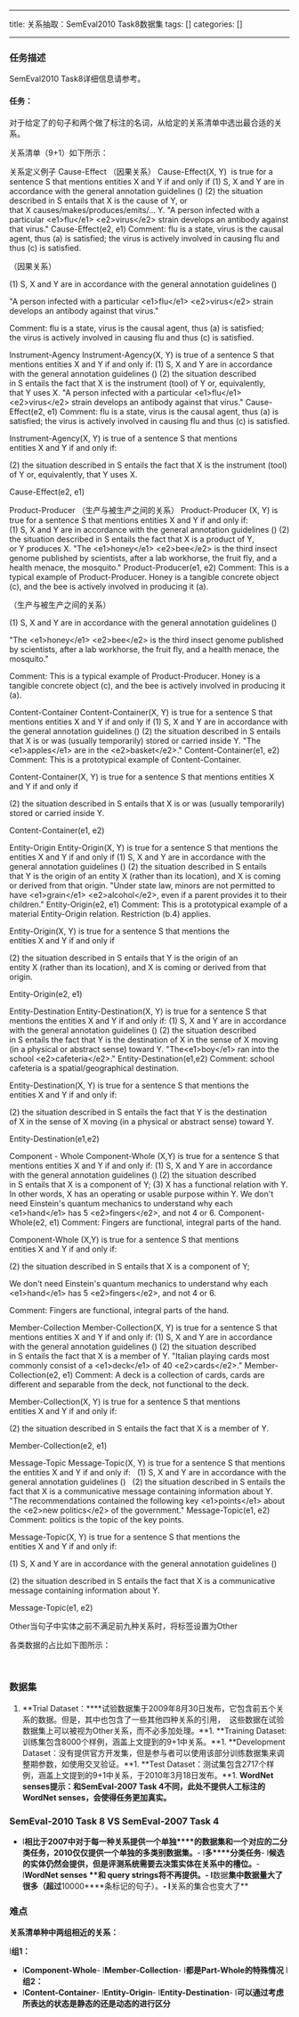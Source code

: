 
--- 
title:  关系抽取：SemEval2010 Task8数据集 
tags: []
categories: [] 

---
### 任务描述

SemEval2010 Task8详细信息请参考。

#### 任务：

对于给定了的句子和两个做了标注的名词，从给定的关系清单中选出最合适的关系。

关系清单（9+1）如下所示：
<td style="width:107px;">关系</td><td style="width:347px;">定义</td><td style="width:398px;">例子</td>
<td style="width:107px;"> Cause-Effect （因果关系） </td><td style="width:347px;"> Cause-Effect(X, Y)  is true for a sentence S that mentions entities X and Y if and only if (1) S, X and Y are in accordance with the general annotation guidelines () (2) the situation described in S entails that X is the cause of Y, or that X causes/makes/produces/emits/... Y. </td><td style="width:398px;"> "A person infected with a particular &lt;e1&gt;flu&lt;/e1&gt; &lt;e2&gt;virus&lt;/e2&gt; strain develops an antibody against that virus." Cause-Effect(e2, e1) Comment: flu is a state, virus is the causal agent, thus (a) is satisfied; the virus is actively involved in causing flu and thus (c) is satisfied. </td>

（因果关系）

(1) S, X and Y are in accordance with the general annotation guidelines ()

"A person infected with a particular &lt;e1&gt;flu&lt;/e1&gt; &lt;e2&gt;virus&lt;/e2&gt; strain develops an antibody against that virus."

Comment: flu is a state, virus is the causal agent, thus (a) is satisfied; the virus is actively involved in causing flu and thus (c) is satisfied.
<td style="width:107px;"> Instrument-Agency </td><td style="width:347px;"> Instrument-Agency(X, Y) is true of a sentence S that mentions entities X and Y if and only if: (1) S, X and Y are in accordance with the general annotation guidelines () (2) the situation described in S entails the fact that X is the instrument (tool) of Y or, equivalently, that Y uses X. </td><td style="width:398px;"> "A person infected with a particular &lt;e1&gt;flu&lt;/e1&gt; &lt;e2&gt;virus&lt;/e2&gt; strain develops an antibody against that virus." Cause-Effect(e2, e1) Comment: flu is a state, virus is the causal agent, thus (a) is satisfied; the virus is actively involved in causing flu and thus (c) is satisfied. </td>

Instrument-Agency(X, Y) is true of a sentence S that mentions entities X and Y if and only if:

(2) the situation described in S entails the fact that X is the instrument (tool) of Y or, equivalently, that Y uses X.

Cause-Effect(e2, e1)
<td style="width:107px;"> Product-Producer （生产与被生产之间的关系） </td><td style="width:347px;"> Product-Producer (X, Y) is true for a sentence S that mentions entities X and Y if and only if: (1) S, X and Y are in accordance with the general annotation guidelines () (2) the situation described in S entails the fact that X is a product of Y, or Y produces X. </td><td style="width:398px;"> "The &lt;e1&gt;honey&lt;/e1&gt; &lt;e2&gt;bee&lt;/e2&gt; is the third insect genome published by scientists, after a lab workhorse, the fruit fly, and a health menace, the mosquito." Product-Producer(e1, e2) Comment: This is a typical example of Product-Producer. Honey is a tangible concrete object (c), and the bee is actively involved in producing it (a). </td>

（生产与被生产之间的关系）

(1) S, X and Y are in accordance with the general annotation guidelines ()

"The &lt;e1&gt;honey&lt;/e1&gt; &lt;e2&gt;bee&lt;/e2&gt; is the third insect genome published by scientists, after a lab workhorse, the fruit fly, and a health menace, the mosquito."

Comment: This is a typical example of Product-Producer. Honey is a tangible concrete object (c), and the bee is actively involved in producing it (a).
<td style="width:107px;"> Content-Container </td><td style="width:347px;"> Content-Container(X, Y) is true for a sentence S that mentions entities X and Y if and only if (1) S, X and Y are in accordance with the general annotation guidelines () (2) the situation described in S entails that X is or was (usually temporarily) stored or carried inside Y. </td><td style="width:398px;"> "The &lt;e1&gt;apples&lt;/e1&gt; are in the &lt;e2&gt;basket&lt;/e2&gt;." Content-Container(e1, e2) Comment: This is a prototypical example of Content-Container. </td>

Content-Container(X, Y) is true for a sentence S that mentions entities X and Y if and only if

(2) the situation described in S entails that X is or was (usually temporarily) stored or carried inside Y.

Content-Container(e1, e2)
<td style="width:107px;"> Entity-Origin </td><td style="width:347px;"> Entity-Origin(X, Y) is true for a sentence S that mentions the entities X and Y if and only if (1) S, X and Y are in accordance with the general annotation guidelines () (2) the situation described in S entails that Y is the origin of an entity X (rather than its location), and X is coming or derived from that origin. </td><td style="width:398px;"> "Under state law, minors are not permitted to have &lt;e1&gt;grain&lt;/e1&gt; &lt;e2&gt;alcohol&lt;/e2&gt;, even if a parent provides it to their children." Entity-Origin(e2, e1) Comment: This is a prototypical example of a material Entity-Origin relation. Restriction (b.4) applies. </td>

Entity-Origin(X, Y) is true for a sentence S that mentions the entities X and Y if and only if

(2) the situation described in S entails that Y is the origin of an entity X (rather than its location), and X is coming or derived from that origin.

Entity-Origin(e2, e1)
<td style="width:107px;"> Entity-Destination </td><td style="width:347px;"> Entity-Destination(X, Y) is true for a sentence S that mentions the entities X and Y if and only if: (1) S, X and Y are in accordance with the general annotation guidelines () (2) the situation described in S entails the fact that Y is the destination of X in the sense of X moving (in a physical or abstract sense) toward Y. </td><td style="width:398px;"> "The&lt;e1&gt;boy&lt;/e1&gt; ran into the school &lt;e2&gt;cafeteria&lt;/e2&gt;." Entity-Destination(e1,e2) Comment: school cafeteria is a spatial/geographical destination. </td>

Entity-Destination(X, Y) is true for a sentence S that mentions the entities X and Y if and only if:

(2) the situation described in S entails the fact that Y is the destination of X in the sense of X moving (in a physical or abstract sense) toward Y.

Entity-Destination(e1,e2)
<td style="width:107px;"> Component - Whole </td><td style="width:347px;"> Component-Whole (X,Y) is true for a sentence S that mentions entities X and Y if and only if: (1) S, X and Y are in accordance with the general annotation guidelines () (2) the situation described in S entails that X is a component of Y; (3) X has a functional relation with Y. In other words, X has an operating or usable purpose within Y. </td><td style="width:398px;"> We don't need Einstein's quantum mechanics to understand why each &lt;e1&gt;hand&lt;/e1&gt; has 5 &lt;e2&gt;fingers&lt;/e2&gt;, and not 4 or 6. Component-Whole(e2, e1) Comment: Fingers are functional, integral parts of the hand. </td>

Component-Whole (X,Y) is true for a sentence S that mentions entities X and Y if and only if:

(2) the situation described in S entails that X is a component of Y;

We don't need Einstein's quantum mechanics to understand why each &lt;e1&gt;hand&lt;/e1&gt; has 5 &lt;e2&gt;fingers&lt;/e2&gt;, and not 4 or 6.

Comment: Fingers are functional, integral parts of the hand.
<td style="width:107px;"> Member-Collection </td><td style="width:347px;"> Member-Collection(X, Y) is true for a sentence S that mentions entities X and Y if and only if: (1) S, X and Y are in accordance with the general annotation guidelines () (2) the situation described in S entails the fact that X is a member of Y. </td><td style="width:398px;"> "Italian playing cards most commonly consist of a &lt;e1&gt;deck&lt;/e1&gt; of 40 &lt;e2&gt;cards&lt;/e2&gt;." Member-Collection(e2, e1) Comment: A deck is a collection of cards, cards are different and separable from the deck, not functional to the deck. </td>

Member-Collection(X, Y) is true for a sentence S that mentions entities X and Y if and only if:

(2) the situation described in S entails the fact that X is a member of Y.

Member-Collection(e2, e1)
<td style="width:107px;"> Message-Topic </td><td style="width:347px;"> Message-Topic(X, Y) is true for a sentence S that mentions the entities X and Y if and only if:   (1) S, X and Y are in accordance with the general annotation guidelines ()   (2) the situation described in S entails the fact that X is a communicative message containing information about Y. </td><td style="width:398px;"> "The recommendations contained the following key &lt;e1&gt;points&lt;/e1&gt; about the &lt;e2&gt;new politics&lt;/e2&gt; of the government." Message-Topic(e1, e2) Comment: politics is the topic of the key points. </td>

Message-Topic(X, Y) is true for a sentence S that mentions the entities X and Y if and only if:

(1) S, X and Y are in accordance with the general annotation guidelines ()

(2) the situation described in S entails the fact that X is a communicative message containing information about Y.

Message-Topic(e1, e2)
<td style="width:107px;">Other</td><td style="width:347px;">当句子中实体之前不满足前九种关系时，将标签设置为Other</td><td style="width:398px;"> </td>

各类数据的占比如下图所示：

                      <img alt="" class="has" src="https://img-blog.csdnimg.cn/20190315111003445.png?x-oss-process=image/watermark,type_ZmFuZ3poZW5naGVpdGk,shadow_10,text_aHR0cHM6Ly9ibG9nLmNzZG4ubmV0L3FxXzI5ODgzNTkx,size_16,color_FFFFFF,t_70">

### 数据集
1. **Trial Dataset：****试验数据集于2009年8月30日发布，它包含前五个关系的数据。但是，其中也包含了一些其他四种关系的引用，  这些数据在试验数据集上可以被视为Other关系，而不必多加处理。**1. **Training Dataset:训练集包含8000个样例，涵盖上文提到的9+1中关系。**1. **Development Dataset：没有提供官方开发集，但是参与者可以使用该部分训练数据集来调整期参数，如使用交叉验证。**1. **Test Dataset：测试集包含2717个样例，涵盖上文提到的9+1中关系，于2010年3月18日发布。**1. **WordNet senses提示：和SemEval-2007 Task 4不同，此处不提供人工标注的WordNet senses，会使得任务更加真实。**
### **SemEval-2010 Task 8 VS SemEval-2007 Task 4**
- l**相比****于****2007****中对于每一种关系提供一个****单独****的数据集和一个对应的二分类任务，****2010****仅仅提供一个单独的多类别数据集。**- l**多****分类任务**- l**候选的实体仍然会提供，但是评测系统需要去决策实体在关系中的槽位。**- l**WordNet senses ****和** **query ****strings****将不再提供。**- l**数据****集中数据量大了很多（超过****10000****条标记的句子）。**- l**关系的集合也变大了**
### 难点

**关系清单种中两组相近的关系：**

l**组****1****：**
- l****Component-Whole****- l****Member-Collection****- l****都是********Part-Whole********的特殊情况****
l****组********2********：****
- l****Content-Container****- l****Entity-Origin****- l****Entity-Destination****- l****可以通过考虑所表达的状态是静态的还是动态的进行区分****
 
